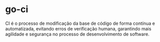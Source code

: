 # go-ci

CI é o processo de modificação da base de código de forma contínua e automatizada, evitando erros de verificação humana, garantindo mais agilidade e segurança no processo de desenvolvimento de software.
